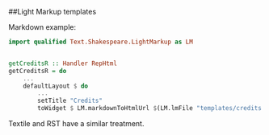 ##Light Markup templates

Markdown example:

```haskell
import qualified Text.Shakespeare.LightMarkup as LM


getCreditsR :: Handler RepHtml
getCreditsR = do
    ...
    defaultLayout $ do
        ...
        setTitle "Credits"
        toWidget $ LM.markdownToHtmlUrl $(LM.lmFile "templates/credits.markdown")
```

Textile and RST have a similar treatment.
